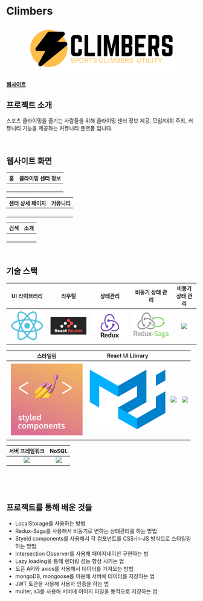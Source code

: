 # Climbers

<p align="center">
  <img src="/src/images/ClimbersLogo.png" width="400px">
</p>

#### [웹사이트](https://climbers.kr)

## 프로젝트 소개

스포츠 클라이밍을 즐기는 사람들을 위해 클라이밍 센터 정보 제공, 모임/대회 주최, 커뮤니티 기능을 제공하는 커뮤니티 플랫폼 입니다.

<br>

## 웹사이트 화면

|             홈              |           클라이밍 센터 정보            |
| :-------------------------: | :---------------------------: |
| <img src=""> | <img src=""> |

|           센터 상세 페이지            |            커뮤니티            |
| :---------------------------: | :--------------------------: |
| <img src=""> | <img src=""> |

|             검색              |             소개             |
| :---------------------------: | :--------------------------: |
| <img src=""> | <img src=""> |

<br>

## 기술 스택

|               UI 라이브러리                |                      라우팅                       |                  상태관리                  |                비동기 상태 관리                 |            비동기 상태 관리                 |
| :----------------------------------------: | :-----------------------------------------------: | :----------------------------------------: | :---------------------------------------------: | :---------------------------------------------: |
| <img src="images/react.svg" width="200px"> | <img src="images/react-router.png" width="200px"> | <img src="images/redux.png" width="200px"> | <img src="images/redux-saga.png" width="200px"> | <img src="images/redux saga.png" width="200px"> |

|                        스타일링                        |             React UI Library             |                                                  |                                       |
| :----------------------------------------------------: | :---------------------------------------: | :---------------------------------------------------------: | :--------------------------------------------: |
| <img src="images/styled-components.png" width="200px"> | <img src="images/material-ui.svg" width="200px"> | <img src="images/react testing library.jpeg" width="200px"> | <img src="images/storybook.png" width="200px"> |

|                서버 프레임워크                |                 NoSQL                  |
| :-----------------------------------------: | :---------------------------------------: |
| <img src="images/figma.png" height="200px"> | <img src="images/tmdb.png" width="200px"> |

<br>


<br>



<br>

## 프로젝트를 통해 배운 것들

* LocalStorage를 사용하는 방법
* Redux-Saga를 사용해서 비동기로 변하는 상태관리를 하는 방법
* Styeld components를 사용해서 각 컴포넌트를 CSS-in-JS 방식으로 스타일링 하는 방법
* Intersection Observer를 사용해 페이지네이션 구현하는 법
* Lazy loading을 통해 렌더링 성능 향상 시키는 법
* 오픈 API와 axios를 사용해서 데이터를 가져오는 방법
* mongoDB, mongoose를 이용해 서버에 데이터를 저장하는 법
* JWT 토큰을 사용해 사용자 인증을 하는 법
* multer, s3를 사용해 서버에 이미지 파일을 동적으로 저장하는 법 
